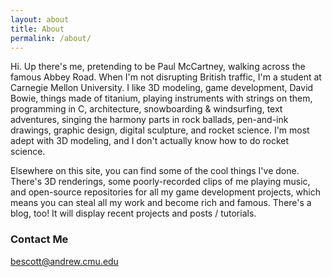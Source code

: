 ```yaml
---
layout: about
title: About
permalink: /about/
---
```


Hi. Up there's me, pretending to be Paul McCartney, walking across the famous Abbey Road. When I'm not disrupting British traffic, I'm a student at Carnegie Mellon University. I like 3D modeling, game development, David Bowie, things made of titanium, playing instruments with strings on them, programming in C, architecture, snowboarding & windsurfing, text adventures, singing the harmony parts in rock ballads, pen-and-ink drawings, graphic design, digital sculpture, and rocket science. I'm most adept with 3D modeling, and I don't actually know how to do rocket science.

Elsewhere on this site, you can find some of the cool things I've done. There's 3D renderings, some poorly-recorded clips of me playing music, and open-source repositories for all my game development projects, which means you can steal all my work and become rich and famous. There's a blog, too! It will display recent projects and posts / tutorials.

### Contact Me ###

[bescott@andrew.cmu.edu](mailto:bescott@andrew.cmu.edu)
